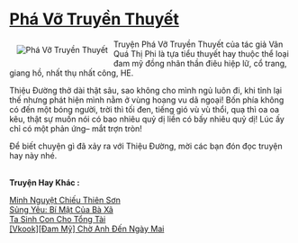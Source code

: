 <a href="https://utruyen.com/pha-vo-truyen-thuyet/21511/" title="Phá Vỡ Truyền Thuyết"><h1>Phá Vỡ Truyền Thuyết</h1></a><div style="display:table"><img align="right" style="float: left; padding: 10px;" src="https://utruyen.com/images/story/200x260/pha-vo-truyen-thuyet.jpg" alt="Phá Vỡ Truyền Thuyết">Truyện Phá Vỡ Truyền Thuyết của tác giả Vân Quá Thị Phi là tựa tiểu thuyết hay thuộc thể loại đam mỹ đồng nhân thần điêu hiệp lữ, cổ trang, giang hồ, nhất thụ nhất công, HE.<p></p>Thiệu Đường thở dài thật sâu, sao không cho mình ngủ luôn đi, khi tỉnh lại thế nhưng phát hiện mình nằm ở vùng hoang vu dã ngoại! Bốn phía không có đến một bóng người, trời thì tối đen, tiếng gió vù vù thổi, quạ thì oa oa kêu, thật sự muốn nói có bao nhiêu quỷ dị liền có bấy nhiêu quỷ dị! Lúc ấy chỉ có một phản ứng– mắt trợn tròn! <p></p>Để biết chuyện gì đã xảy ra với Thiệu Đường, mời các bạn đón đọc truyện hay này nhé.</div><p><br><b>Truyện Hay Khác :</b></p><a href="https://utruyen.com/minh-nguyet-chieu-thien-son/21488/" alt="Minh Nguyệt Chiếu Thiên Sơn">Minh Nguyệt Chiếu Thiên Sơn</a><br/><a href="https://github.com/quanluxury/truyenhot/tree/master/truyenhay/17301/" alt="Sủng Yêu: Bí Mật Của Bà Xã">Sủng Yêu: Bí Mật Của Bà Xã</a><br/><a href="https://dammyh.wordpress.com/2019/11/07/ta-sinh-con-cho-tong-tai/" alt="Ta Sinh Con Cho Tổng Tài">Ta Sinh Con Cho Tổng Tài</a><br/><a href="https://github.com/quanluxury/ngontinh_sac/tree/master/truyenhay/21957/" alt="[Vkook][Đam Mỹ] Chờ Anh Đến Ngày Mai">[Vkook][Đam Mỹ] Chờ Anh Đến Ngày Mai</a><br/>